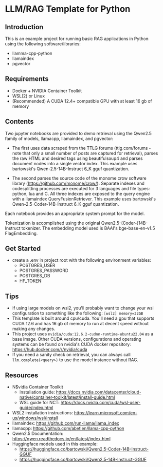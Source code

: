 # LLM/RAG Template for Python

## Introduction
This is an example project for running basic RAG applications in Python using the following software/libraries:
- llamma-cpp-python
- llamaindex
- pgvector

## Requirements
- Docker + NVIDIA Container Toolkit
- WSL(2) or Linux
- (Recommended) A CUDA 12.4+ compatible GPU with at least 16 gb of memory

## Contents

Two jupyter notebooks are provided to demo retrieval using the Qwen2.5 family of models, llamacpp, llamaindex, and pgvector:
- The first uses data scraped from the TTLG forums (ttlg.com/forums - note that only a small number of posts are captured for retrieval), parses the raw HTML and desired tags using beautifulsoup4 and parses document nodes into a single vector index. This example uses bartowski's Qwen-2.5-14B-Instruct 6_K gguf quantization.

- The second parses the source code of the monome crow software library (https://github.com/monome/crow/). Separate indexes and codesplitting processes are executed for 3 languages and file types: python, lua and C. All three indexes are exposed to the query engine with a llamaindex QueryFusionRetriever. This example uses bartowski's Qwen-2.5-Coder-14B-Instruct 6_K gguf quantization.

Each notebook provides an appropriate system prompt for the model.

Tokenization is accomplished using the original Qwen2.5-(Coder-)14B-Instruct tokenizer. The embedding model used is BAAI's 
bge-base-en-v1.5 FlagEmbedding. 

## Get Started
- create a .env in project root with the following environment variables:
    - POSTGRES_USER
    - POSTGRES_PASSWORD
    - POSTGRES_DB
    - HF_TOKEN

## Tips
- If using large models on wsl2, you'll probably want to change your wsl configuration to something like the following:
`[wsl2]
memory=32GB`
- This template is built around cpu/cuda. You'll need a gpu that supports CUDA 12.6 and has 16 gb of memory to run at decent speed without making any changes. 
- This project uses `nvidia/cuda:12.6.2-cudnn-runtime-ubuntu22.04` as a base image. Other CUDA versions, configurations and operating systems can be found on nvidia's CUDA docker repository: https://hub.docker.com/r/nvidia/cuda
- If you need a sanity check on retrieval, you can always call `llm.complete(<query>)` to use the model instance without RAG.

## Resources
- N$vidia Container Toolkit
    - Installation guide: https://docs.nvidia.com/datacenter/cloud-native/container-toolkit/latest/install-guide.html
    - WSL guide for NCT: https://docs.nvidia.com/cuda/wsl-user-guide/index.html
- WSL2 installation instructions: https://learn.microsoft.com/en-us/windows/wsl/install
- llamaindex: https://github.com/run-llama/llama_index
- llamacpp: https://github.com/abetlen/llama-cpp-python
- Qwen2.5 Documentation: https://qwen.readthedocs.io/en/latest/index.html
- Huggingface models used in this example:
    - https://huggingface.co/bartowski/Qwen2.5-Coder-14B-Instruct-GGUF
    - https://huggingface.co/bartowski/Qwen2.5-14B-Instruct-GGUF



